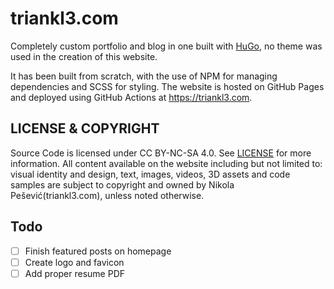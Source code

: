 # triankl3.com
Completely custom portfolio and blog in one built with [HuGo](https://gohugo.io/), no theme was used in the creation of this website. 

It has been built from scratch, with the use of NPM for managing dependencies and SCSS for styling. The website is hosted on GitHub Pages and deployed using GitHub Actions at https://triankl3.com.

## LICENSE & COPYRIGHT
Source Code is licensed under CC BY-NC-SA 4.0. See [LICENSE](LICENSE) for more information.
All content available on the website including but not limited to: visual identity and design, text, images, videos, 3D assets and code samples are subject to copyright and owned by Nikola Pešević(triankl3.com), unless noted otherwise.

## Todo
- [ ] Finish featured posts on homepage
- [ ] Create logo and favicon
- [ ] Add proper resume PDF